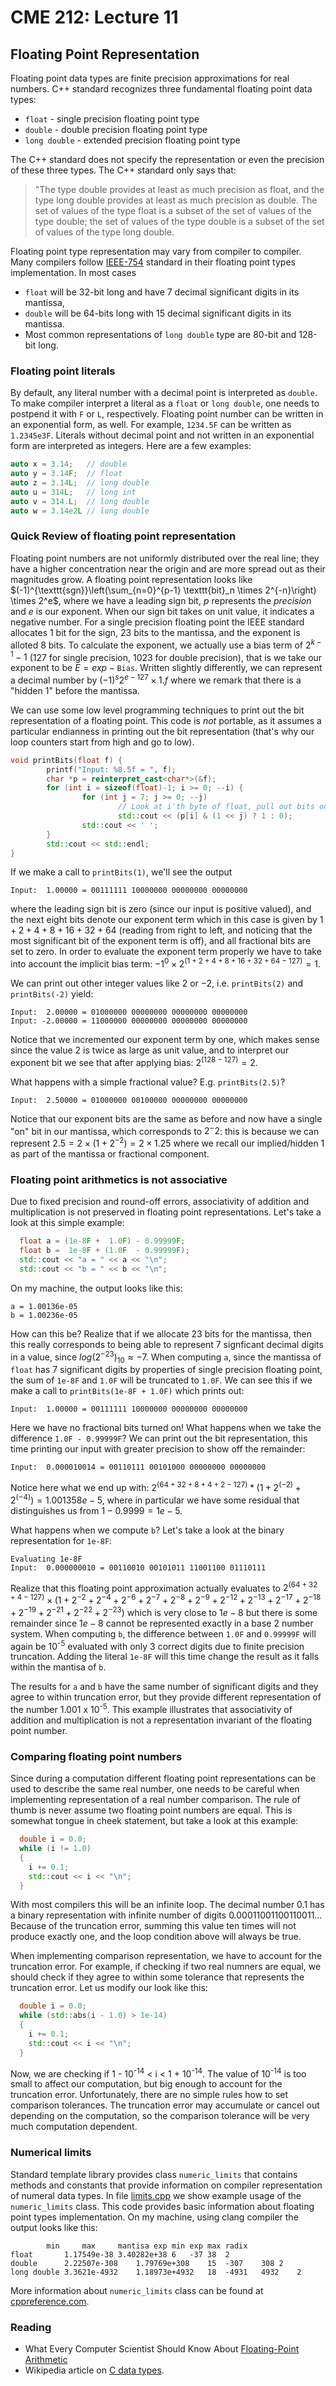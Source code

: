 # CME 212: Lecture 11

## Floating Point Representation ##

Floating point data types are finite precision approximations
for real numbers. C++ standard recognizes three fundamental floating
point data types:
* `float` - single precision floating point type
* `double` - double precision floating point type
* `long double` - extended precision floating point type

The C++ standard does not specify the representation or even
the precision of these three types. The C++ standard only says that:
> "The type double provides at least as much precision as float, and the 
> type long double provides at least as much precision as double. The set
> of values of the type float is a subset of the set of values of the type
> double; the set of values of the type double is a subset of the set of
> values of the type long double.

Floating point type representation may vary from compiler to compiler.
Many compilers follow [IEEE-754](https://ieeexplore.ieee.org/document/4610935?arnumber=4610935)
standard in their floating point types implementation. In most cases
* `float` will be 32-bit long and have 7 decimal significant digits in its mantissa,
* `double` will be 64-bits long with 15 decimal significant digits in its mantissa.
* Most common representations of `long double` type are 80-bit and 128-bit long.

### Floating point literals ###

By default, any literal number with a decimal point is interpreted as `double`.
To make compiler interpret a literal as a `float` or `long double`, one needs to
postpend it with `F` or `L`, respectively. Floating point number can be written
in an exponential form, as well. For example, `1234.5F` can be written as
`1.2345e3F`. Literals without decimal point and not written in an exponential
form are interpreted as integers. Here are a few examples:
```c++
auto x = 3.14;   // double
auto y = 3.14F;  // float
auto z = 3.14L;  // long double
auto u = 314L;   // long int
auto v = 314.L;  // long double
auto w = 3.14e2L // long double
```

### Quick Review of floating point representation ###
Floating point numbers are not uniformly distributed over the real line; they
have a higher concentration near the origin and are more spread out as their
magnitudes grow.
A floating point representation looks like 
$(-1)^{\texttt{sgn}}\left(\sum_{n=0}^{p-1} \texttt{bit}_n \times 2^{-n}\right)
\times
2^e$,
where we have a leading sign bit, $p$ represents the _precision_ and $e$ is our
exponent.
When our sign bit takes on unit value, it indicates a negative number.
For a single precision floating point the IEEE standard allocates 1 bit for
the sign, 23
bits
to
the
mantissa, and the exponent is alloted 8 bits. To calculate the exponent, we
actually use a bias term of $2^{k-1}-1$ (127 for single precision, 1023 for
double precision), that is we take our exponent to be $E = exp - \texttt{Bias}$.
Written slightly differently, we can represent a decimal number by 
$(-1)^s 2^{e-127} \times 1.f$ where we remark that there is a "hidden 1" before
    the mantissa.

We can use some low level programming techniques to print out the bit
representation of a floating point. This code is _not_ portable, as it assumes
a particular endianness in printing out the bit representation (that's why our
loop counters start from high and go to low).

```c++
void printBits(float f) {
        printf("Input: %8.5f = ", f);
        char *p = reinterpret_cast<char*>(&f);
        for (int i = sizeof(float)-1; i >= 0; --i) {
                for (int j = 7; j >= 0; --j)
                        // Look at i'th byte of float, pull out bits one at a time.
                        std::cout << (p[i] & (1 << j) ? 1 : 0);
                std::cout << ' ';
        }
        std::cout << std::endl;
}
```

If we make a call to `printBits(1)`, we'll see the output
```
Input:  1.00000 = 00111111 10000000 00000000 00000000
```
where the leading sign bit is zero (since our input is positive valued), and the
next eight bits denote our exponent term which in this case is given by
$1 + 2 + 4 + 8 + 16 + 32 + 64$ (reading from right to left, and noticing that
the most significant bit of the exponent term is off),
and all
fractional
bits
are
set
to
zero. 
In order to evaluate the exponent term properly we have to take into account the
implicit bias term: $-1^0 \times 2^(1+2+4+8+16+32+64 - 127) = 1$.

We can print out other integer values like $2$ or $-2$, i.e. `printBits(2)` and
`printBits(-2)` yield:
```
Input:  2.00000 = 01000000 00000000 00000000 00000000 
Input: -2.00000 = 11000000 00000000 00000000 00000000 
```
Notice that we incremented our exponent term by one, which makes sense since
the value $2$ is twice as large as unit value, and to interpret our exponent
bit we see that after applying bias: $2^(128 - 127) = 2$.

What happens with a simple fractional value? E.g. `printBits(2.5)`?
```
Input:  2.50000 = 01000000 00100000 00000000 00000000 
```
Notice that our exponent bits are the same as before and now have a single "on"
bit in our mantissa, which corresponds to $2^-2$: this is because we can
represent $2.5 = 2 \times (1 + 2^{-2}) = 2 \times 1.25$ where we recall our
implied/hidden 1 as part of the mantissa or fractional component.

### Floating point arithmetics is not associative ###

Due to fixed precision and round-off errors, associativity of 
addition and multiplication is not preserved in floating point
representations. Let's take a look at this simple example:
```c++
  float a = (1e-8F +  1.0F) - 0.99999F;
  float b =  1e-8F + (1.0F  - 0.99999F);
  std::cout << "a = " << a << "\n";
  std::cout << "b = " << b << "\n";
```  
On my machine, the output looks like this:
```
a = 1.00136e-05
b = 1.00236e-05
```

How can this be? Realize that if we allocate 23 bits for the mantissa, then
this really corresponds to being able to represent 7 signficant decimal digits
in a value, since $log(2^{-23})_{10} \approx -7$.
When computing `a`,
since the mantissa of `float` has 7 significant digits by properties of single precision floating point, the sum of `1e-8F` and
`1.0F` will be truncated to `1.0F`. We can see this if we make a call to 
`printBits(1e-8F + 1.0F)` which prints out:
```
Input:  1.00000 = 00111111 10000000 00000000 00000000 
```
Here we have no fractional bits turned on! What happens when we take the
difference `1.0F - 0.99999F`? We can print out the bit representation, this
time printing our input with greater precision to show off the remainder:
```
Input:  0.000010014 = 00110111 00101000 00000000 00000000 
```
Notice here what we end up with: $2^(64 + 32 + 8 + 4 + 2 - 127) * (1 + 2^(-2) +
2^(-4)) = 1.001358e-5$, where in particular we have some residual that
distinguishes us from $1 - 0.9999 = 1e-5$. 

What happens when we compute `b`? Let's take a look at the binary representation
for `1e-8F`:
```
Evaluating 1e-8F
Input:  0.000000010 = 00110010 00101011 11001100 01110111 
```
Realize that this floating point approximation actually evaluates to
$2^(64 + 32 + 4 - 127) \times (1 + 2^{-2} + 2^{-4} + 2^{-6} + 2^{-7} + 2^{-8} +
2^{-9} + 2^{-12} + 2^{-13} + 2^{-17} + 2^{-18} + 2^{-19} + 2^{-21} + 2^{-22} +
2^{-23})$ which is very close to $1e-8$ but there is some remainder since $1e-8$
cannot be represented exactly in a base 2 number system.
When computing `b`, the difference between `1.0F` and `0.99999F` will again be
10<sup>-5</sup> evaluated with only 3 correct digits due to finite precision truncation.
Adding the literal `1e-8F` will this time change the result as it falls within
the mantisa of `b`.

The results for `a` and `b` have the same number of significant digits and
they agree to within truncation error, but they provide different
representation of the number 1.001 x 10<sup>-5</sup>. This example illustrates that
associativity of addition and multiplication is not a representation invariant
of the floating point number.

### Comparing floating point numbers ###

Since during a computation different floating point representations can be used
to describe the same real number, one needs to be careful when implementing
representation of a real number comparison. The rule of thumb is never assume two
floating point numbers are equal. This is somewhat tongue in cheek statement,
but take a look at this example:
```c++
  double i = 0.0;
  while (i != 1.0)
  {
    i += 0.1;
    std::cout << i << "\n";
  }
```
With most compilers this will be an infinite loop. The decimal number 0.1
has a binary representation with infinite number of digits 0.00011001100110011...
Because of the truncation error, summing this value ten times will not produce
exactly one, and the loop condition above will always be true.

When implementing comparison representation, we have to account for the truncation
error. For example, if checking if two real numners are equal, we should check
if they agree to within some tolerance that represents the truncation error.
Let us modify our look like this:
```c++
  double i = 0.0;
  while (std::abs(i - 1.0) > 1e-14)
  {
    i += 0.1;
    std::cout << i << "\n";
  }
```
Now, we are checking if 1 - 10<sup>-14</sup> < i < 1 + 10<sup>-14</sup>. The value of
10<sup>-14</sup> is too small to affect our computation, but big enough to
account for the truncation error. Unfortunately, there are no simple
rules how to set comparison tolerances. The truncation error may accumulate
or cancel out depending on the computation, so the comparison tolerance will
be very much computation dependent. 


### Numerical limits ###

Standard template library provides class `numeric_limits` that contains
methods and constants that provide information on compiler representation
of numeral data types. 
In file [limits.cpp](src/limits.cpp) we show example usage of the
`numeric_limits` class. This code provides basic information about
floating point types implementation. On my machine, using clang compiler
the output looks like this:
```
		min		max		mantisa	exp min	exp max	radix
float		1.17549e-38	3.40282e+38	6	-37	38	2
double		2.22507e-308	1.79769e+308	15	-307	308	2
long double	3.3621e-4932	1.18973e+4932	18	-4931	4932	2
```
More information about `numeric_limits` class can be found at
[cppreference.com](http://en.cppreference.com/w/cpp/types/numeric_limits).


### Reading ###


* What Every Computer Scientist Should Know About [Floating-Point Arithmetic](https://docs.oracle.com/cd/E19957-01/806-3568/ncg_goldberg.html)
* Wikipedia article on [C data types](https://en.wikipedia.org/wiki/C_data_types).
